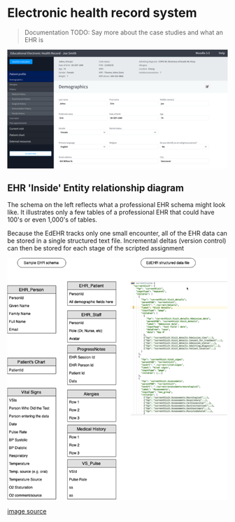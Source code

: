 # Electronic health record system

> Documentation TODO: Say more about the case studies and what an EHR is

![EHR-screenshot]

## EHR 'Inside' Entity relationship diagram
The schema on the left reflects what a professional EHR schema might look like.  It illustrates only a few tables of a professional EHR that could have 100's or even 1,000's of tables.

Because the EdEHR tracks only one small encounter, all of the EHR data can be stored in a single structured text file. Incremental deltas (version control) can then be stored for each stage of the scripted assignment

[EdEHR-ER-EHR]: ../images/EdEHR-ER-EHR.png "EHR-ER"
[EHR-screenshot]: ../images/EHR-screenshot.png "EHR"

![EdEHR-ER-EHR]

[image source](https://www.draw.io/?state=%7B%22ids%22:%5B%221BFLNrE9vh4XDUoLbg_gz_g0-LNmU7P_I%22%5D,%22action%22:%22open%22,%22userId%22:%22107185299121564089127%22%7D#G1BFLNrE9vh4XDUoLbg_gz_g0-LNmU7P_I)


